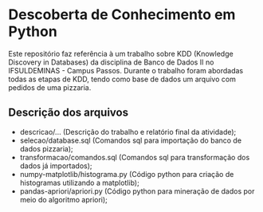 # Descoberta de Conhecimento em Python

Este repositório faz referência à um trabalho sobre KDD (Knowledge Discovery in Databases) da disciplina de Banco de Dados II no IFSULDEMINAS - Campus Passos. Durante o trabalho foram abordadas todas as etapas de KDD, tendo como base de dados um arquivo com pedidos de uma pizzaria.

<h2>Descrição dos arquivos</h2>

<ul>
  <li>descricao/... (Descrição do trabalho e relatório final da atividade);</li>
  <li>selecao/database.sql (Comandos sql para importação do banco de dados pizzaria);</li>
  <li>transformacao/comandos.sql (Comandos sql para transformação dos dados já importados);</li>
  <li>numpy-matplotlib/histograma.py (Código python para criação de histogramas utilizando a matplotlib);</li>
  <li>pandas-apriori/apriori.py (Código python para mineração de dados por meio do algoritmo apriori);</li>
</ul>
